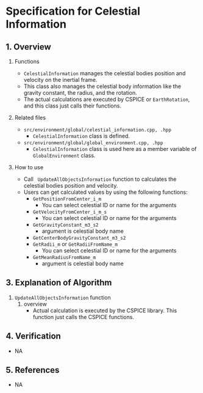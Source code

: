 # Specification for Celestial Information

## 1.  Overview
1. Functions 
   - `CelestialInformation` manages the celestial bodies position and velocity on the inertial frame.
   - This class also manages the celestial body information like the gravity constant, the radius, and the rotation.
   - The actual calculations are executed by CSPICE or `EarthRotation`, and this class just calls their functions.

2. Related files
   - `src/environment/global/celestial_information.cpp, .hpp`
     - `CelestialInformation` class is defined. 
   - `src/environment/global/global_environment.cpp, .hpp`
     - `CelestialInformation` class is used here as a member variable of `GlobalEnvironment` class.

3. How to use
   - Call ` UpdateAllObjectsInformation` function to calculates the celestial bodies position and velocity.
   - Users can get calculated values by using the following functions:
     - `GetPositionFromCenter_i_m`
       - You can select celestial ID or name for the arguments
     - `GetVelocityFromCenter_i_m_s`
       - You can select celestial ID or name for the arguments
     - `GetGravityConstant_m3_s2`
       - argument is celestial body name
     - `GetCenterBodyGravityConstant_m3_s2`
     - `GetRadii_m` or `GetRadiiFromName_m`
       - You can select celestial ID or name for the arguments
     - `GetMeanRadiusFromName_m`
       - argument is celestial body name
  
## 3. Explanation of Algorithm
1. `UpdateAllObjectsInformation` function
   1. overview
      - Actual calculation is executed by the CSPICE library. This function just calls the CSPICE functions.

## 4. Verification
- NA

## 5. References
- NA

